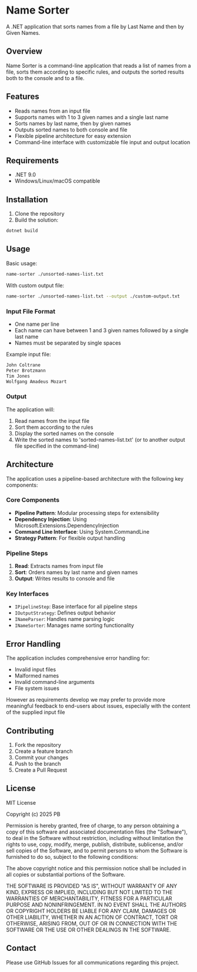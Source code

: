 # Name Sorter

A .NET application that sorts names from a file by Last Name and then by Given Names.

## Overview

Name Sorter is a command-line application that reads a list of names from a file, sorts them according to specific rules, and outputs the sorted results both to the console and to a file.

## Features

- Reads names from an input file
- Supports names with 1 to 3 given names and a single last name
- Sorts names by last name, then by given names
- Outputs sorted names to both console and file
- Flexible pipeline architecture for easy extension
- Command-line interface with customizable file input and output location

## Requirements

- .NET 9.0
- Windows/Linux/macOS compatible

## Installation

1. Clone the repository
2. Build the solution:
```bash
dotnet build
```

## Usage

Basic usage:
```bash
name-sorter ./unsorted-names-list.txt
```

With custom output file:
```bash
name-sorter ./unsorted-names-list.txt --output ./custom-output.txt
```

### Input File Format

- One name per line
- Each name can have between 1 and 3 given names followed by a single last name
- Names must be separated by single spaces

Example input file:

```txt
John Coltrane 
Peter Brotzmann
Tim Jones 
Wolfgang Amadeus Mozart
```

### Output

The application will:
1. Read names from the input file
2. Sort them according to the rules
3. Display the sorted names on the console
4. Write the sorted names to 'sorted-names-list.txt' (or to another output file specified in the command-line)

## Architecture

The application uses a pipeline-based architecture with the following key components:

### Core Components

- **Pipeline Pattern**: Modular processing steps for extensibility
- **Dependency Injection**: Using Microsoft.Extensions.DependencyInjection
- **Command Line Interface**: Using System.CommandLine
- **Strategy Pattern**: For flexible output handling

### Pipeline Steps

1. **Read**: Extracts names from input file
2. **Sort**: Orders names by last name and given names
3. **Output**: Writes results to console and file

### Key Interfaces

- `IPipelineStep`: Base interface for all pipeline steps
- `IOutputStrategy`: Defines output behavior
- `INameParser`: Handles name parsing logic
- `INameSorter`: Manages name sorting functionality

## Error Handling

The application includes comprehensive error handling for:
- Invalid input files
- Malformed names
- Invalid command-line arguments
- File system issues

However as requirements develop we may prefer to provide more meaningful feedback to end-users about issues, especially with the content of the supplied input file 

## Contributing

1. Fork the repository
2. Create a feature branch
3. Commit your changes
4. Push to the branch
5. Create a Pull Request

## License

MIT License

Copyright (c) 2025 PB

Permission is hereby granted, free of charge, to any person obtaining a copy
of this software and associated documentation files (the "Software"), to deal
in the Software without restriction, including without limitation the rights
to use, copy, modify, merge, publish, distribute, sublicense, and/or sell
copies of the Software, and to permit persons to whom the Software is
furnished to do so, subject to the following conditions:

The above copyright notice and this permission notice shall be included in all
copies or substantial portions of the Software.

THE SOFTWARE IS PROVIDED "AS IS", WITHOUT WARRANTY OF ANY KIND, EXPRESS OR
IMPLIED, INCLUDING BUT NOT LIMITED TO THE WARRANTIES OF MERCHANTABILITY,
FITNESS FOR A PARTICULAR PURPOSE AND NONINFRINGEMENT. IN NO EVENT SHALL THE
AUTHORS OR COPYRIGHT HOLDERS BE LIABLE FOR ANY CLAIM, DAMAGES OR OTHER
LIABILITY, WHETHER IN AN ACTION OF CONTRACT, TORT OR OTHERWISE, ARISING FROM,
OUT OF OR IN CONNECTION WITH THE SOFTWARE OR THE USE OR OTHER DEALINGS IN THE
SOFTWARE.

## Contact

Please use GitHub Issues for all communications regarding this project.